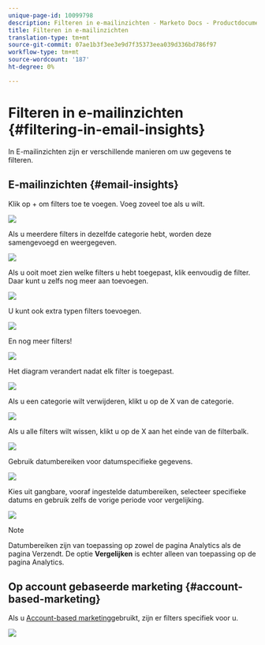 ```yaml
---
unique-page-id: 10099798
description: Filteren in e-mailinzichten - Marketo Docs - Productdocumentatie
title: Filteren in e-mailinzichten
translation-type: tm+mt
source-git-commit: 07ae1b3f3ee3e9d7f35373eea039d336bd786f97
workflow-type: tm+mt
source-wordcount: '187'
ht-degree: 0%

---
```



# Filteren in e-mailinzichten {#filtering-in-email-insights}

In E-mailinzichten zijn er verschillende manieren om uw gegevens te filteren.

## E-mailinzichten {#email-insights}

Klik op + om filters toe te voegen. Voeg zoveel toe als u wilt.

![](assets/one-2.png)

Als u meerdere filters in dezelfde categorie hebt, worden deze samengevoegd en weergegeven.

![](assets/state.png)

Als u ooit moet zien welke filters u hebt toegepast, klik eenvoudig de filter. Daar kunt u zelfs nog meer aan toevoegen.

![](assets/states.png)

U kunt ook extra typen filters toevoegen.

![](assets/os.png)

En nog meer filters!

![](assets/more-filters.png)

Het diagram verandert nadat elk filter is toegepast.

![](assets/filtered-chart.png)

Als u een categorie wilt verwijderen, klikt u op de X van de categorie.

![](assets/filter1.png)

Als u alle filters wilt wissen, klikt u op de X aan het einde van de filterbalk.

![](assets/filter2.png)

Gebruik datumbereiken voor datumspecifieke gegevens.

![](assets/date-click.png)

Kies uit gangbare, vooraf ingestelde datumbereiken, selecteer specifieke datums en gebruik zelfs de vorige periode voor vergelijking.

![](assets/date-range.png)

>[!NOTE]
>
>Datumbereiken zijn van toepassing op zowel de pagina Analytics als de pagina Verzendt. De optie **Vergelijken** is echter alleen van toepassing op de pagina Analytics.

## Op account gebaseerde marketing {#account-based-marketing}

Als u [Account-based marketing](http://docs.marketo.com/display/DOCS/Account+Based+Marketing+Overview)gebruikt, zijn er filters specifiek voor u.

![](assets/abm.png)

